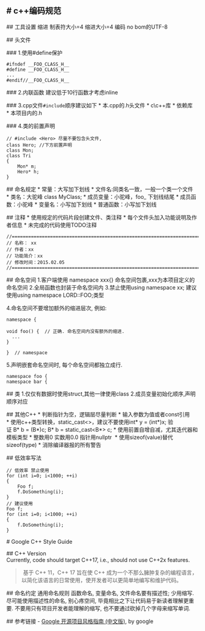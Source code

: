 # c++编码规范
-------------

## 工具设置
缩进 制表符大小=4 缩进大小=4
编码 no bom的UTF-8


## 头文件

### 1.使用#define保护
```
#ifndef __FOO_CLASS_H__
#define __FOO_CLASS_H__
...
#endif//__FOO_CLASS_H__
```
### 2.内联函数
建议低于10行函数才考虑inline


### 3.cpp文件`#include`顺序建议如下
* 本.cpp的.h头文件
* c\c++库
* 依赖库
* 本项目内的.h

### 4.类的前置声明 
```
// #include <Hero> 尽量不要包含头文件,
class Hero; //下方前置声明
class Mon;
class Tri
{
    Mon* m;
    Hero* h;
}
```

## 命名规定
* 常量：大写加下划线
* 文件名:同类名一致，一般一个类一个文件
* 类名：大驼峰 class MyClass;
* 成员变量：小驼峰，foo_ 下划线结尾
* 成员函数：小驼峰
* 变量名：小写加下划线
* 普通函数：小写加下划线



## 注释
* 使用规定的代码片段创建文件、类注释
* 每个文件头加入功能说明及作者信息
* 未完成的代码使用TODO注释
```
//========================================================================
// 名称： xx
// 作者：xx
// 功能简介：xx
// 修改时间：2015.02.05
//========================================================================
```


## 命名空间
1.客户端使用 namespace xxx{} 命名空间包裹,xxx为本项目定义的命名空间
2.全局函数也封装于命名空间内
3.禁止使用using namespace xx; 建议使用using namespace LORD::FOO;类型

4.命名空间不要增加额外的缩进层次, 例如:
```
namespace {

void foo() {  // 正确. 命名空间内没有额外的缩进.
  ...
}

}  // namespace
```

5.声明嵌套命名空间时, 每个命名空间都独立成行.
```
namespace foo {
namespace bar {
```


## 类
1.仅仅有数据时使用struct,其他一律使用class
2.成员变量初始化顺序,声明顺序对应


## 其他C++
* 判断指针为空，逻辑层尽量判断
* 输入参数为值或者const引用
* 使用c++类型转换，static_cast<>，建议不要使用int* y = (int*)x; 验证 B* b = (B*)c; B* b = static_cast<B*> c;
* 使用前置自增自减，尤其迭代器和模板类型
* 整数用0 实数用0.0 指针用nullptr 
* 使用sizeof(value)替代sizeof(type)
* 消除编译器报的所有警告



## 低效率写法
```
// 低效率 禁止使用
for (int i=0; i<1000; ++i)
{
    Foo f;
    f.DoSomething(i);
}
// 建议使用
Foo f;
for (int i=0; i<1000; ++i)
{
    f.DoSomething(i);
}
```




# Google C++ Style Guide

## C++ Version
Currently, code should target C++17, i.e., should not use C++2x features.
> 基于 C++ 11，C++ 17 旨在使 C++ 成为一个不那么臃肿复杂的编程语言，以简化该语言的日常使用，使开发者可以更简单地编写和维护代码。



## 命名约定
通用命名规则
函数命名, 变量命名, 文件命名要有描述性; 少用缩写.
尽可能使用描述性的命名, 别心疼空间, 毕竟相比之下让代码易于新读者理解更重要. 不要用只有项目开发者能理解的缩写, 也不要通过砍掉几个字母来缩写单词.



## 参考链接
- [Google 开源项目风格指南 (中文版)](https://zh-google-styleguide.readthedocs.io/en/latest/contents/), by google



